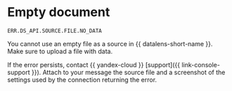 # Empty document

`ERR.DS_API.SOURCE.FILE.NO_DATA`

You cannot use an empty file as a source in {{ datalens-short-name }}. Make sure to upload a file with data.

If the error persists, contact {{ yandex-cloud }} [support]({{ link-console-support }}). Attach to your message the source file and a screenshot of the settings used by the connection returning the error.